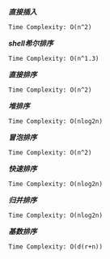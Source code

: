 ***直接插入***

    Time Complexity: O(n^2)

***shell希尔排序***

    Time Complexity: O(n^1.3)

***直接排序***

    Time Complexity: O(n^2)

***堆排序***

    Time Complexity: O(nlog2n)


***冒泡排序***

    Time Complexity: O(n^2)

***快速排序***

    Time Complexity: O(nlog2n)


***归并排序***

    Time Complexity: O(nlog2n)


***基数排序***

    Time Complexity: O(d(r+n))
